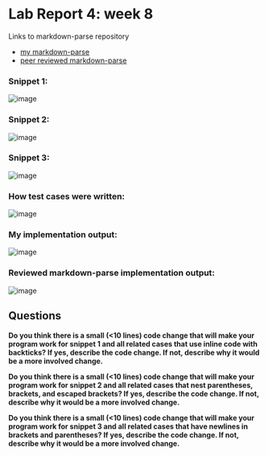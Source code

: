 # Lab Report 4: week 8

Links to markdown-parse repository 
- [my markdown-parse](https://github.com/lhailani/markdown-parse)
- [peer reviewed markdown-parse](https://github.com/Darrengn/markdown-parse)


### Snippet 1:
![image](https://user-images.githubusercontent.com/97707886/155748447-50f0ea16-8f4f-4259-9e83-719f0e11db5d.png)
### Snippet 2:
![image](https://user-images.githubusercontent.com/97707886/155748695-90b8e784-b2b5-48e0-8afb-f172a50f209d.png)
### Snippet 3:
![image](https://user-images.githubusercontent.com/97707886/155749236-ecf4425c-f385-487f-9545-a521382600e3.png)

### How test cases were written: 
![image](https://user-images.githubusercontent.com/97707886/155799807-a3452fc2-fc39-43a5-b4b7-ace985d25385.png)

### My implementation output:
![image](https://user-images.githubusercontent.com/97707886/155800400-01849024-afaf-4f57-b16f-45b12f374ed6.png)

### Reviewed markdown-parse implementation output:
![image](https://user-images.githubusercontent.com/97707886/155801087-e7604d19-3c33-440c-8ee3-6d42c053a3f7.png)

## Questions

**Do you think there is a small (<10 lines) code change that will make your program work for snippet 1 and all related cases that use inline code with backticks? If yes, describe the code change. If not, describe why it would be a more involved change.**

**Do you think there is a small (<10 lines) code change that will make your program work for snippet 2 and all related cases that nest parentheses, brackets, and escaped brackets? If yes, describe the code change. If not, describe why it would be a more involved change.**

**Do you think there is a small (<10 lines) code change that will make your program work for snippet 3 and all related cases that have newlines in brackets and parentheses? If yes, describe the code change. If not, describe why it would be a more involved change.**

